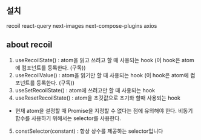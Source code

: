 ## 설치

recoil
react-query
next-images
next-compose-plugins
axios

## about recoil

1. useRecoilState() : atom을 읽고 쓰려고 할 때 사용되는 hook (이 hook은 atom에 컴포넌트를 등록한다. (구독))
2. useRecoilValue() : atom을 읽기만 할 때 사용되는 hook (이 hook은 atom에 컴포넌트를 등록한다. (구독))
3. useSetRecoilState() : atom에 쓰려고만 할 때 사용되는 hook
4. useResetRecoilState() : atom을 초깃값으로 초기화 할때 사용되는 hook

- 현재 atom을 설정할 때 Promise을 지정할 수 없다는 점에 유의해야 한다. 비동기 함수를 사용하기 위해서는 selector를 사용한다.

5. constSelector(constant) : 항상 상수를 제공하는 selector입니다
